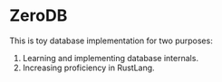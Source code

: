 # ZeroDB

This is toy database implementation for two purposes:
1. Learning and implementing database internals.
2. Increasing proficiency in RustLang.
